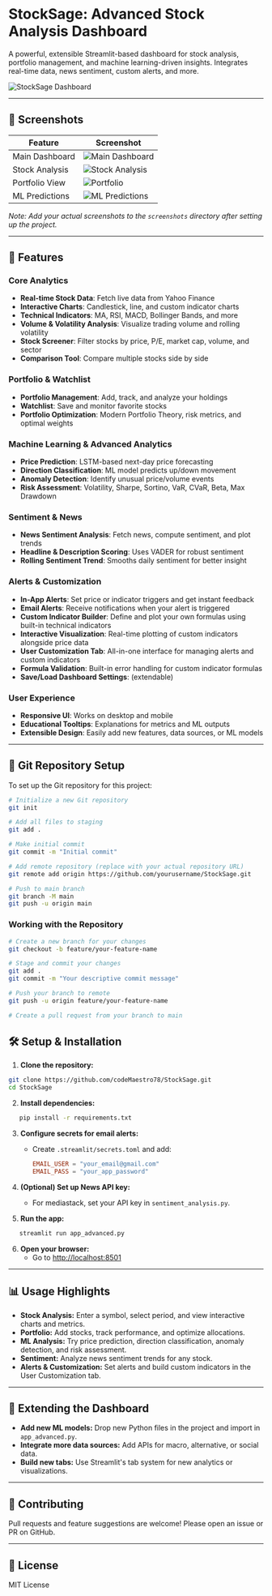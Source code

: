 # StockSage: Advanced Stock Analysis Dashboard

A powerful, extensible Streamlit-based dashboard for stock analysis, portfolio management, and machine learning-driven insights. Integrates real-time data, news sentiment, custom alerts, and more.

![StockSage Dashboard](screenshots/dashboard.png)

---

## 📸 Screenshots

| Feature | Screenshot |
|---------|------------|
| Main Dashboard | ![Main Dashboard](screenshots/dashboard.png) |
| Stock Analysis | ![Stock Analysis](screenshots/stock_analysis.png) |
| Portfolio View | ![Portfolio](screenshots/portfolio.png) |
| ML Predictions | ![ML Predictions](screenshots/ml_predictions.png) |

*Note: Add your actual screenshots to the `screenshots` directory after setting up the project.*

---

## 🚀 Features

### Core Analytics
- **Real-time Stock Data**: Fetch live data from Yahoo Finance
- **Interactive Charts**: Candlestick, line, and custom indicator charts
- **Technical Indicators**: MA, RSI, MACD, Bollinger Bands, and more
- **Volume & Volatility Analysis**: Visualize trading volume and rolling volatility
- **Stock Screener**: Filter stocks by price, P/E, market cap, volume, and sector
- **Comparison Tool**: Compare multiple stocks side by side

### Portfolio & Watchlist
- **Portfolio Management**: Add, track, and analyze your holdings
- **Watchlist**: Save and monitor favorite stocks
- **Portfolio Optimization**: Modern Portfolio Theory, risk metrics, and optimal weights

### Machine Learning & Advanced Analytics
- **Price Prediction**: LSTM-based next-day price forecasting
- **Direction Classification**: ML model predicts up/down movement
- **Anomaly Detection**: Identify unusual price/volume events
- **Risk Assessment**: Volatility, Sharpe, Sortino, VaR, CVaR, Beta, Max Drawdown

### Sentiment & News
- **News Sentiment Analysis**: Fetch news, compute sentiment, and plot trends
- **Headline & Description Scoring**: Uses VADER for robust sentiment
- **Rolling Sentiment Trend**: Smooths daily sentiment for better insight

### Alerts & Customization
- **In-App Alerts**: Set price or indicator triggers and get instant feedback
- **Email Alerts**: Receive notifications when your alert is triggered
- **Custom Indicator Builder**: Define and plot your own formulas using built-in technical indicators
- **Interactive Visualization**: Real-time plotting of custom indicators alongside price data
- **User Customization Tab**: All-in-one interface for managing alerts and custom indicators
- **Formula Validation**: Built-in error handling for custom indicator formulas
- **Save/Load Dashboard Settings**: (extendable)

### User Experience
- **Responsive UI**: Works on desktop and mobile
- **Educational Tooltips**: Explanations for metrics and ML outputs
- **Extensible Design**: Easily add new features, data sources, or ML models

---

## 🔧 Git Repository Setup

To set up the Git repository for this project:

```bash
# Initialize a new Git repository
git init

# Add all files to staging
git add .

# Make initial commit
git commit -m "Initial commit"

# Add remote repository (replace with your actual repository URL)
git remote add origin https://github.com/yourusername/StockSage.git

# Push to main branch
git branch -M main
git push -u origin main
```

### Working with the Repository

```bash
# Create a new branch for your changes
git checkout -b feature/your-feature-name

# Stage and commit your changes
git add .
git commit -m "Your descriptive commit message"

# Push your branch to remote
git push -u origin feature/your-feature-name

# Create a pull request from your branch to main
```

## 🛠️ Setup & Installation

1. **Clone the repository:**
```bash
git clone https://github.com/codeMaestro78/StockSage.git
cd StockSage
```
2. **Install dependencies:**
```bash
   pip install -r requirements.txt
```
3. **Configure secrets for email alerts:**
   - Create `.streamlit/secrets.toml` and add:
     ```toml
     EMAIL_USER = "your_email@gmail.com"
     EMAIL_PASS = "your_app_password"
     ```
4. **(Optional) Set up News API key:**
   - For mediastack, set your API key in `sentiment_analysis.py`.

5. **Run the app:**
```bash
   streamlit run app_advanced.py
```
6. **Open your browser:**
   - Go to [http://localhost:8501](http://localhost:8501)

---

## 📊 Usage Highlights
- **Stock Analysis:** Enter a symbol, select period, and view interactive charts and metrics.
- **Portfolio:** Add stocks, track performance, and optimize allocations.
- **ML Analysis:** Try price prediction, direction classification, anomaly detection, and risk assessment.
- **Sentiment:** Analyze news sentiment trends for any stock.
- **Alerts & Customization:** Set alerts and build custom indicators in the User Customization tab.

---

## 🧩 Extending the Dashboard
- **Add new ML models:** Drop new Python files in the project and import in `app_advanced.py`.
- **Integrate more data sources:** Add APIs for macro, alternative, or social data.
- **Build new tabs:** Use Streamlit's tab system for new analytics or visualizations.

---

## 🤝 Contributing
Pull requests and feature suggestions are welcome! Please open an issue or PR on GitHub.

---

## 📄 License
MIT License